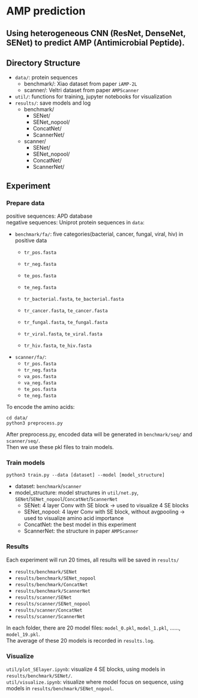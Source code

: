 # AMP prediction  
## Using heterogeneous CNN (ResNet, DenseNet, SENet) to predict AMP (Antimicrobial Peptide).  

## Directory Structure  
- `data/`: protein sequences  
    - benchmark/: Xiao dataset from paper `iAMP-2L`  
    - scanner/: Veltri dataset from paper `AMPScanner`  
- `util/`: functions for training, jupyter notebooks for visualization    
- `results/`: save models and log  
    - benchmark/
        - SENet/  
        - SENet_nopool/  
        - ConcatNet/  
        - ScannerNet/  
    - scanner/  
        - SENet/  
        - SENet_nopool/  
        - ConcatNet/  
        - ScannerNet/  

## Experiment  

### Prepare data  
positive sequences: APD database  
negative sequences: Uniprot
protein sequences in `data`:  
- `benchmark/fa/`: five categories(bacterial, cancer, fungal, viral, hiv) in positive data 
    - `tr_pos.fasta`  
    - `tr_neg.fasta`  
    - `te_pos.fasta`  
    - `te_neg.fasta`  
    
    - `tr_bacterial.fasta`, `te_bacterial.fasta`  
    - `tr_cancer.fasta`, `te_cancer.fasta`  
    - `tr_fungal.fasta`, `te_fungal.fasta`  
    - `tr_viral.fasta`, `te_viral.fasta`  
    - `tr_hiv.fasta`, `te_hiv.fasta`  
- `scanner/fa/`:  
    - `tr_pos.fasta`  
    - `tr_neg.fasta`  
    - `va_pos.fasta`  
    - `va_neg.fasta`  
    - `te_pos.fasta`  
    - `te_neg.fasta`  

To encode the amino acids:  
```
cd data/
python3 preprocess.py
```
After preprocess.py, encoded data will be generated in `benchmark/seq/` and `scanner/seq/`.  
Then we use these pkl files to train models.  

### Train models
```
python3 train.py --data [dataset] --model [model_structure]
```
- dataset: `benchmark`/`scanner`  
- model_structure: model structures in `util/net.py`, `SENet`/`SENet_nopool`/`ConcatNet`/`ScannerNet`  
    - SENet: 4 layer Conv with SE block -> used to visualize 4 SE blocks  
    - SENet_nopool: 4 layer Conv with SE block, without avgpooling -> used to visualize amino acid importance  
    - ConcatNet: the best model in this experiment
    - ScannerNet: the structure in paper `AMPScanner`

### Results  
Each experiment will run 20 times, all results will be saved in `results/`  
- `results/benchmark/SENet`  
- `results/benchmark/SENet_nopool`  
- `results/benchmark/ConcatNet`  
- `results/benchmark/ScannerNet`  
- `results/scanner/SENet`  
- `results/scanner/SENet_nopool`  
- `results/scanner/ConcatNet`  
- `results/scanner/ScannerNet`  
  
In each folder, there are 20 model files: `model_0.pkl`, `model_1.pkl`, ......, `model_19.pkl`.  
The average of these 20 models is recorded in `results.log`.

### Visualize
`util/plot_SElayer.ipynb`: visualize 4 SE blocks, using models in `results/benchmark/SENet/`.  
`util/visualize.ipynb`: visualize where model focus on sequence, using models in `results/benchmark/SENet_nopool`.  
